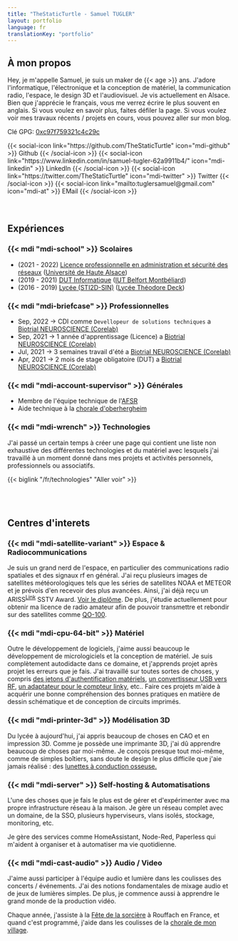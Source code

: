```yaml
---
title: "TheStaticTurtle - Samuel TUGLER"
layout: portfolio
language: fr
translationKey: "portfolio"
---
```


## À mon propos

Hey, je m'appelle Samuel, je suis un maker de {{< age >}} ans. J'adore l'informatique, l'électronique et la conception de matériel, la communication radio, l'espace, le design 3D et l'audiovisuel.
Je vis actuellement en Alsace. Bien que j'apprécie le français, vous me verrez écrire le plus souvent en anglais. Si vous voulez en savoir plus, faites défiler la page.
Si vous voulez voir mes travaux récents / projets en cours, vous pouvez aller sur mon blog.


Clé GPG: [0xc97f759321c4c29c](https://keyserver.ubuntu.com/pks/lookup?search=0xc97f759321c4c29c&fingerprint=on&op=index)

<div class="d-flex flex-row">
    {{< social-icon link="https://github.com/TheStaticTurtle" icon="mdi-github" >}} Github {{< /social-icon >}}
    {{< social-icon link="https://www.linkedin.com/in/samuel-tugler-62a9911b4/" icon="mdi-linkedin" >}} LinkedIn {{< /social-icon >}}
    {{< social-icon link="https://twitter.com/TheStaticTurtle" icon="mdi-twitter" >}} Twitter {{< /social-icon >}}
    {{< social-icon link="mailto:tuglersamuel@gmail.com" icon="mdi-at" >}} EMail {{< /social-icon >}}
</div>

<br>
<br>

## Expériences
### {{< mdi "mdi-school" >}} Scolaires
- (2021 - 2022) [Licence professionnelle en administration et sécurité des réseaux](https://www.iutcolmar.uha.fr/index.php/formations/diplomes/bac-3-licences-professionnelles/lp-metiers-des-reseaux-informatiques-et-telecommunications-parcours-administration-et-securite-des-reseaux/) ([Université de Haute Alsace](https://www.uha.fr/en/index.html))
- (2019 - 2021) [DUT Informatique](http://www.iut-bm.univ-fcomte.fr/) ([IUT Belfort Montbéliard](http://www.iut-bm.univ-fcomte.fr/))
- (2016 - 2019) [Lycée (STI2D-SIN)](https://oniseptv.onisep.fr/onv/bac-techno-sti2d-specialite-systeme-dinformation-et-numerique-sin) ([Lycée Théodore Deck](http://www.lyceedeck.fr/))

### {{< mdi "mdi-briefcase" >}} Professionnelles
- Sep, 2022 → CDI comme `Devellopeur de solutions techniques` a [Biotrial NEUROSCIENCE (Corelab)](https://www.biotrial.com/)
- Sep, 2021 → 1 année d'apprentissage (Licence) a [Biotrial NEUROSCIENCE (Corelab)](https://www.biotrial.com/)
- Jul, 2021 → 3 semaines travail d'été a [Biotrial NEUROSCIENCE (Corelab)](https://www.biotrial.com/)
- Apr, 2021 → 2 mois de stage obligatoire (DUT) a [Biotrial NEUROSCIENCE (Corelab)](https://www.biotrial.com/)

### {{< mdi "mdi-account-supervisor" >}} Générales
- Membre de l'équipe technique de l'[AFSR](https://www.fete-sorciere.com/association.html)
- Aide technique à la [chorale d'oberhergheim](https://choraleoberhergheim.wixsite.com/choraleoberhergheim)

### {{< mdi "mdi-wrench" >}} Technologies

J'ai passé un certain temps à créer une page qui contient une liste non exhaustive des différentes technologies et du matériel avec lesquels j'ai travaillé à un moment donné dans mes projets et activités personnels, professionnels ou associatifs.

{{< biglink "/fr/technologies" "Aller voir" >}}

<br>
<br>

## Centres d'interets
### {{< mdi "mdi-satellite-variant" >}} Espace & Radiocommunications
Je suis un grand nerd de l'espace, en particulier des communications radio spatiales et des signaux rf en général. J'ai reçu plusieurs images de satellites météorologiques tels que les séries de satellites NOAA et METEOR et je prévois d'en recevoir des plus avancées. Ainsi, j'ai déjà reçu un ARISS<sup>[Link](https://www.ariss.org/)</sup> SSTV Award. [Voir le diplôme](images/sstv-diploma.png). De plus, j'étudie actuellement pour obtenir ma licence de radio amateur afin de pouvoir transmettre et rebondir sur des satellites comme [QO-100](https://amsat-uk.org/satellites/geo/eshail-2/EsHail-2).

### {{< mdi "mdi-cpu-64-bit" >}} Matériel
Outre le développement de logiciels, j'aime aussi beaucoup le développement de micrologiciels et la conception de matériel. Je suis complètement autodidacte dans ce domaine, et j'apprends projet après projet les erreurs que je fais.
J'ai travaillé sur toutes sortes de choses, y compris [des jetons d'authentification matériels](https://blog.thestaticturtle.fr/lets-make-a-diy-gpg-usb-key/), [un convertisseur USB vers RF](https://blog.thestaticturtle.fr/open433-lets-turn-light-on-with-the-computer/), [un adaptateur pour le compteur linky](https://blog.thestaticturtle.fr/linkylink-connecting-myself-to-the-energy-meter/), etc..
Faire ces projets m'aide à acquérir une bonne compréhension des bonnes pratiques en matière de dessin schématique et de conception de circuits imprimés.

### {{< mdi "mdi-printer-3d" >}} Modélisation 3D
Du lycée à aujourd'hui, j'ai appris beaucoup de choses en CAO et en impression 3D. Comme je possède une imprimante 3D, j'ai dû apprendre beaucoup de choses par moi-même. Je conçois presque tout moi-même, comme de simples boîtiers, sans doute le design le plus difficile que j'aie jamais réalisé : des [lunettes à conduction osseuse.](https://blog.thestaticturtle.fr/bone-conduction-glasses/)

### {{< mdi "mdi-server" >}} Self-hosting & Automatisations
L'une des choses que je fais le plus est de gérer et d'expérimenter avec ma propre infrastructure réseau à la maison. Je gère un réseau complet avec un domaine, de la SSO, plusieurs hyperviseurs, vlans isolés, stockage, monitoring, etc.

Je gère des services comme HomeAssistant, Node-Red, Paperless qui m'aident à organiser et à automatiser ma vie quotidienne.

### {{< mdi "mdi-cast-audio" >}} Audio / Video
J'aime aussi participer à l'équipe audio et lumière dans les coulisses des concerts / événements. J'ai des notions fondamentales de mixage audio et de jeux de lumières simples. De plus, je commence aussi à apprendre le grand monde de la production vidéo.

Chaque année, j'assiste à la [Fête de la sorcière](https://www.fete-sorciere.com/) à Rouffach en France, et quand c'est programmé, j'aide dans les coulisses de la [chorale de mon village](https://choraleoberhergheim.wixsite.com/choraleoberhergheim).